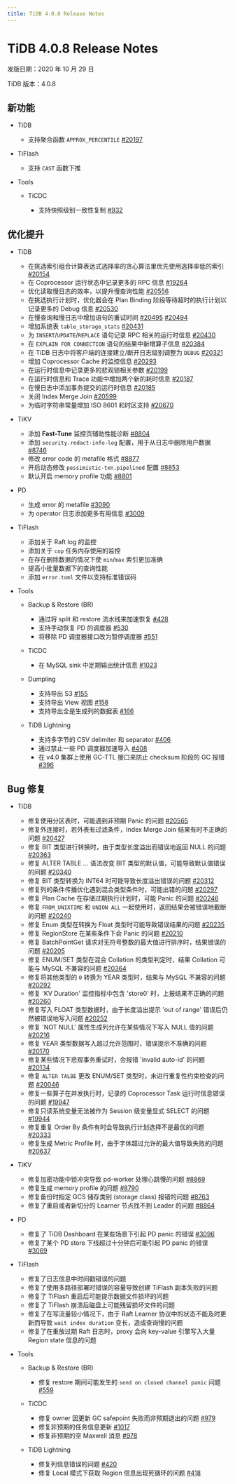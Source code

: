 ```yaml
---
title: TiDB 4.0.8 Release Notes
---
```


# TiDB 4.0.8 Release Notes

发版日期：2020 年 10 月 29 日

TiDB 版本：4.0.8

## 新功能

+ TiDB

    - 支持聚合函数 `APPROX_PERCENTILE` [#20197](https://github.com/pingcap/tidb/pull/20197)

+ TiFlash

    - 支持 `CAST` 函数下推

+ Tools

    + TiCDC

        - 支持快照级别一致性复制 [#932](https://github.com/pingcap/ticdc/pull/932)

## 优化提升

+ TiDB

    - 在挑选索引组合计算表达式选择率的贪心算法里优先使用选择率低的索引 [#20154](https://github.com/pingcap/tidb/pull/20154)
    - 在 Coprocessor 运行状态中记录更多的 RPC 信息 [#19264](https://github.com/pingcap/tidb/pull/19264)
    - 优化读取慢日志的效率，以提升慢查询性能 [#20556](https://github.com/pingcap/tidb/pull/20556)
    - 在挑选执行计划时，优化器会在 Plan Binding 阶段等待超时的执行计划以记录更多的 Debug 信息 [#20530](https://github.com/pingcap/tidb/pull/20530)
    - 在慢查询和慢日志中增加语句的重试时间 [#20495](https://github.com/pingcap/tidb/pull/20495) [#20494](https://github.com/pingcap/tidb/pull/20494)
    - 增加系统表 `table_storage_stats` [#20431](https://github.com/pingcap/tidb/pull/20431)
    - 为 `INSERT`/`UPDATE`/`REPLACE` 语句记录 RPC 相关的运行时信息 [#20430](https://github.com/pingcap/tidb/pull/20430)
    - 在 `EXPLAIN FOR CONNECTION` 语句的结果中新增算子信息 [#20384](https://github.com/pingcap/tidb/pull/20384)
    - 在 TiDB 日志中将客户端的连接建立/断开日志级别调整为 `DEBUG` [#20321](https://github.com/pingcap/tidb/pull/20321)
    - 增加 Coprocessor Cache 的监控信息 [#20293](https://github.com/pingcap/tidb/pull/20293)
    - 在运行时信息中记录更多的悲观锁相关参数 [#20199](https://github.com/pingcap/tidb/pull/20199)
    - 在运行时信息和 Trace 功能中增加两个新的耗时信息 [#20187](https://github.com/pingcap/tidb/pull/20187)
    - 在慢日志中添加事务提交的运行时信息 [#20185](https://github.com/pingcap/tidb/pull/20185)
    - 关闭 Index Merge Join [#20599](https://github.com/pingcap/tidb/pull/20599)
    - 为临时字符串常量增加 ISO 8601 和时区支持 [#20670](https://github.com/pingcap/tidb/pull/20670)

+ TiKV

    - 添加 **Fast-Tune** 监控页辅助性能诊断 [#8804](https://github.com/tikv/tikv/pull/8804)
    - 添加 `security.redact-info-log` 配置，用于从日志中删除用户数据 [#8746](https://github.com/tikv/tikv/pull/8746)
    - 修改 error code 的 metafile 格式 [#8877](https://github.com/tikv/tikv/pull/8877)
    - 开启动态修改 `pessimistic-txn.pipelined` 配置 [#8853](https://github.com/tikv/tikv/pull/8853)
    - 默认开启 memory profile 功能 [#8801](https://github.com/tikv/tikv/pull/8801)

+ PD

    - 生成 error 的 metafile [#3090](https://github.com/pingcap/pd/pull/3090)
    - 为 operator 日志添加更多有用信息 [#3009](https://github.com/pingcap/pd/pull/3009)

+ TiFlash

    - 添加关于 Raft log 的监控
    - 添加关于 `cop` 任务内存使用的监控
    - 在存在删除数据的情况下使 `min`/`max` 索引更加准确
    - 提高小批量数据下的查询性能
    - 添加 `error.toml` 文件以支持标准错误码

+ Tools

    + Backup & Restore (BR)

        - 通过将 split 和 restore 流水线来加速恢复 [#428](https://github.com/pingcap/br/pull/428)
        - 支持手动恢复 PD 的调度器 [#530](https://github.com/pingcap/br/pull/530)
        - 将移除 PD 调度器接口改为暂停调度器 [#551](https://github.com/pingcap/br/pull/551)

    + TiCDC

        - 在 MySQL sink 中定期输出统计信息 [#1023](https://github.com/pingcap/ticdc/pull/1023)

    + Dumpling

        - 支持导出 S3 [#155](https://github.com/pingcap/dumpling/pull/155)
        - 支持导出 View 视图 [#158](https://github.com/pingcap/dumpling/pull/158)
        - 支持导出全是生成列的数据表 [#166](https://github.com/pingcap/dumpling/pull/166)

    + TiDB Lightning

        - 支持多字节的 CSV delimiter 和 separator [#406](https://github.com/pingcap/tidb-lightning/pull/406)
        - 通过禁止一些 PD 调度器加速导入 [#408](https://github.com/pingcap/tidb-lightning/pull/408)
        - 在 v4.0 集群上使用 GC-TTL 接口来防止 checksum 阶段的 GC 报错 [#396](https://github.com/pingcap/tidb-lightning/pull/396)

## Bug 修复

+ TiDB

    - 修复使用分区表时，可能遇到非预期 Panic 的问题 [#20565](https://github.com/pingcap/tidb/pull/20565)
    - 修复外连接时，若外表有过滤条件，Index Merge Join 结果有时不正确的问题 [#20427](https://github.com/pingcap/tidb/pull/20427)
    - 修复 BIT 类型进行转换时，由于类型长度溢出而错误地返回 NULL 的问题 [#20363](https://github.com/pingcap/tidb/pull/20363)
    - 修复 ALTER TABLE ... 语法改变 BIT 类型的默认值，可能导致默认值错误的问题 [#20340](https://github.com/pingcap/tidb/pull/20340)
    - 修复 BIT 类型转换为 INT64 时可能导致长度溢出错误的问题 [#20312](https://github.com/pingcap/tidb/pull/20312)
    - 修复列的条件传播优化遇到混合类型条件时，可能出错的问题 [#20297](https://github.com/pingcap/tidb/pull/20297)
    - 修复 Plan Cache 在存储过期执行计划时，可能 Panic 的问题 [#20246](https://github.com/pingcap/tidb/pull/20246)
    - 修复 `FROM_UNIXTIME` 和 `UNION ALL` 一起使用时，返回结果会被错误地截断的问题 [#20240](https://github.com/pingcap/tidb/pull/20240)
    - 修复 Enum 类型在转换为 Float 类型时可能导致错误结果的问题 [#20235](https://github.com/pingcap/tidb/pull/20235)
    - 修复 RegionStore 在某些条件下会 Panic 的问题 [#20210](https://github.com/pingcap/tidb/pull/20210)
    - 修复 BatchPointGet 请求对无符号整数的最大值进行排序时，结果错误的问题 [#20205](https://github.com/pingcap/tidb/pull/20205)
    - 修复 ENUM/SET 类型在混合 Collation 的类型判定时，结果 Collation 可能与 MySQL 不兼容的问题 [#20364](https://github.com/pingcap/tidb/pull/20364)
    - 修复将其他类型的 `0` 转换为 YEAR 类型时，结果与 MySQL 不兼容的问题 [#20292](https://github.com/pingcap/tidb/pull/20292)
    - 修复 'KV Duration' 监控指标中包含 'store0' 时，上报结果不正确的问题 [#20260](https://github.com/pingcap/tidb/pull/20260)
    - 修复写入 FLOAT 类型数据时，由于长度溢出提示 'out of range' 错误后仍然被错误地写入问题 [#20252](https://github.com/pingcap/tidb/pull/20252)
    - 修复 'NOT NULL' 属性生成列允许在某些情况下写入 NULL 值的问题 [#20216](https://github.com/pingcap/tidb/pull/20216)
    - 修复 YEAR 类型数据写入超过允许范围时，错误提示不准确的问题 [#20170](https://github.com/pingcap/tidb/pull/20170)
    - 修复某些情况下悲观事务重试时，会报错 'invalid auto-id' 的问题 [#20134](https://github.com/pingcap/tidb/pull/20134)
    - 修复 `ALTER TALBE` 更改 ENUM/SET 类型时，未进行重复性约束检查的问题 [#20046](https://github.com/pingcap/tidb/pull/20046)
    - 修复一些算子在并发执行时，记录的 Coprocessor Task 运行时信息错误的问题 [#19947](https://github.com/pingcap/tidb/pull/19947)
    - 修复只读系统变量无法被作为 Session 级变量显式 SELECT 的问题 [#19944](https://github.com/pingcap/tidb/pull/19944)
    - 修复重复 Order By 条件有时会导致执行计划选择不是最优的问题 [#20333](https://github.com/pingcap/tidb/pull/20333)
    - 修复生成 Metric Profile 时，由于字体超过允许的最大值导致失败的问题 [#20637](https://github.com/pingcap/tidb/pull/20637)

+ TiKV

    - 修复加密功能中锁冲突导致 pd-worker 处理心跳慢的问题 [#8869](https://github.com/tikv/tikv/pull/8869)
    - 修复生成 memory profile 的问题 [#8790](https://github.com/tikv/tikv/pull/8790)
    - 修复备份时指定 GCS 储存类别 (storage class) 报错的问题 [#8763](https://github.com/tikv/tikv/pull/8763)
    - 修复了重启或者新切分的 Learner 节点找不到 Leader 的问题 [#8864](https://github.com/tikv/tikv/pull/8864)

+ PD

    - 修复了 TiDB Dashboard 在某些场景下引起 PD panic 的错误 [#3096](https://github.com/pingcap/pd/pull/3096)
    - 修复了某个 PD store 下线超过十分钟后可能引起 PD panic 的错误 [#3069](https://github.com/pingcap/pd/pull/3069)

+ TiFlash

    - 修复了日志信息中时间戳错误的问题
    - 修复了使用多路径部署时错误的容量导致创建 TiFlash 副本失败的问题
    - 修复了 TiFlash 重启后可能提示数据文件损坏的问题
    - 修复了 TiFlash 崩溃后磁盘上可能残留损坏文件的问题
    - 修复了在写流量较小情况下，由于 Raft Learner 协议中的状态不能及时更新而导致 `wait index duration` 变长，造成查询慢的问题
    - 修复了在重放过期 Raft 日志时，proxy 会向 key-value 引擎写入大量 Region state 信息的问题

+ Tools

    + Backup & Restore (BR)

        - 修复 restore 期间可能发生的 `send on closed channel panic` 问题 [#559](https://github.com/pingcap/br/pull/559)

    + TiCDC

        - 修复 owner 因更新 GC safepoint 失败而非预期退出的问题 [#979](https://github.com/pingcap/ticdc/pull/979)
        - 修复非预期的任务信息更新 [#1017](https://github.com/pingcap/ticdc/pull/1017)
        - 修复非预期的空 Maxwell 消息 [#978](https://github.com/pingcap/ticdc/pull/978)

    + TiDB Lightning

        - 修复列信息错误的问题 [#420](https://github.com/pingcap/tidb-lightning/pull/420)
        - 修复 Local 模式下获取 Region 信息出现死循环的问题 [#418](https://github.com/pingcap/tidb-lightning/pull/418)

